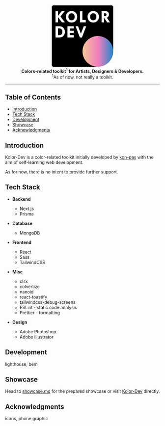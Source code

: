 <p align="center">
  <a href="https://kolor-dev.vercel.app/" target="_blank">
    <picture>
      <source
        media="(prefers-color-scheme: dark)"
        srcset="/showcase/assets/kolor_dev_logo_0.svg"
      />
      <source
        media="(prefers-color-scheme: light)"
        srcset="/showcase/assets/kolor_dev_logo_0_light.svg"
      />
      <img
        alt="Kolor-Dev"
        title="Kolor-Dev"
        src="/showcase/assets/kolor_dev_logo_0.svg"
        width="200"
        style="max-width: 100%;"
      />
    </picture>
  </a>
  <br />

  <b align="center">
    Colors-related toolkit<sup>1</sup> for Artists, Designers & Developers.
  </b>
  <br />
  <span><sup>1</sup>As of now, not really a toolkit.</span>
</p>

---

## Table of Contents <!-- omit in toc -->

- [Introduction](#introduction)
- [Tech Stack](#tech-stack)
- [Development](#development)
- [Showcase](#showcase)
- [Acknowledgments](#acknowledgments)

## Introduction

Kolor-Dev is a color-related toolkit initially developed by
[kon-pas](https://github.com/kon-pas) with the aim of self-learning web
development.

As for now, there is no intent to provide further support.

## Tech Stack

- **Backend**

  - Next.js
  - Prisma

- **Database**

  - MongoDB

- **Frontend**

  - React
  - Sass
  - TailwindCSS

- **Misc**

  - clsx
  - colvertize
  - nanoid
  - react-toastify
  - tailwindcss-debug-screens
  - ESLint - static code analysis
  - Prettier - formatting

- **Design**

  - Adobe Photoshop
  - Adobe Illustrator

## Development

lighthouse, bem

## Showcase

Head to [showcase.md](/showcase/showcase.md) for the prepared showcase or visit
[Kolor-Dev](https://kolor-dev.vercel.app/) directly.

## Acknowledgments

icons, phone graphic
